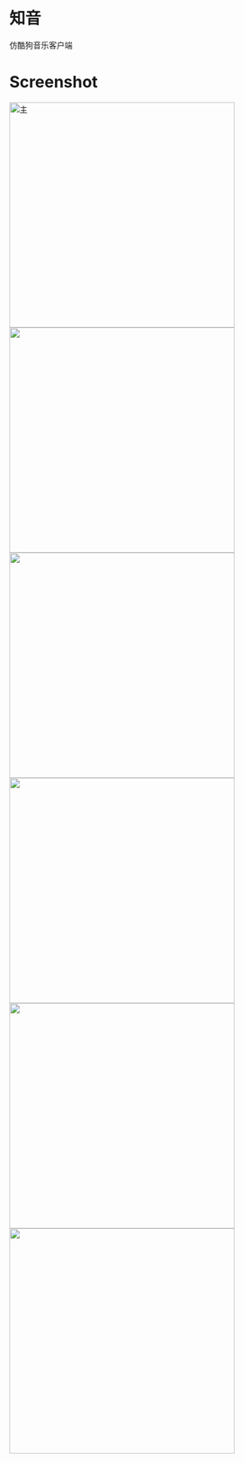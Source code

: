 # 知音
仿酷狗音乐客户端

# Screenshot
<img src="https://github.com/i-am-zhaozekai/Zhiyin/raw/master/screenshot/main_lrc_progress.jpeg" title="主" width="400">



<img src="https://github.com/i-am-zhaozekai/Zhiyin/raw/master/screenshot/main_lrc_widget.jpeg" width="400">



<img src="https://github.com/i-am-zhaozekai/Zhiyin/raw/master/screenshot/main_playlist_popup.jpeg" width="400">



<img src="https://github.com/i-am-zhaozekai/Zhiyin/raw/master/screenshot/player_lrc_full.jpeg" width="400">



<img src="https://github.com/i-am-zhaozekai/Zhiyin/raw/master/screenshot/player_lrc_two_line.jpeg" width="400">



<img src="https://github.com/i-am-zhaozekai/Zhiyin/raw/master/screenshot/player_rotated.jpeg" width="400">



